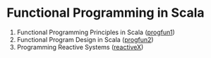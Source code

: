 # Functional Programming in Scala

1. Functional Programming Principles in Scala ([progfun1](https://www.coursera.org/learn/progfun1))
2. Functional Program Design in Scala ([progfun2](https://www.coursera.org/learn/progfun2))
3. Programming Reactive Systems ([reactiveX](https://www.edx.org/course/programming-reactive-systems))

